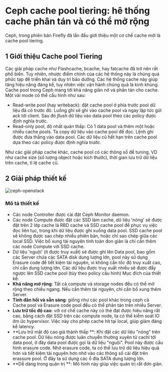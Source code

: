 # Ceph cache pool tiering: hê thống cache phân tán và có thể mở rộng
Ceph, trong phiên bản Firefly đã lần đầu giới thiệu một cơ chế cache mới là cache pool tiering.

## 1 Giới thiệu Cache pool Tiering
Các giải pháp cache như Flashcache, bcache, hay fatcache đã trở nên rất phổ biến. Tuy nhiên, nhược điểm chính của các hệ thống này là chúng quá phức tạp để triển khai và duy trì bảo dưỡng. Các hệ thống cache này giúp tăng hiệu năng đáng kể, tuy nhiên việc vận hành chúng quả là kinh khủng.
Cache pool trong Ceph mang tới khả năng giãn nở và phân tán cho cache. Một vài mode có thể cấu hình như sau:
 - Read-write pool (hay writeback): đặt cache pool ở phía trước pool dữ liệu đã có trước đó. Luồng ghi sẽ ghi vào cache pool và ngay lập tức gửi ack tới client. Sau đó *flush* dữ liệu vào data pool theo các policy được định nghĩa trước.
 - Read-only pool, độ nhất quán thấp: Có 1 data pool và thêm một hoặc nhiều cache pools. Ta copy dữ liệu vào cache pool để đọc. Lệnh ghi được đưa thẳng vào data pool. Các dữ liệu cũ hết hạn trên cache pool dựa theo các policy được định nghĩa trước.

 Như các giải pháp cache khác, cache pool có các thông số để tuning, VD như cache size (số lượng object hoặc kích thước), thời gian lưu trữ dữ liệu trên cache, tỉ lệ cache cũ.

## 2 Giải pháp thiết kế
![ceph-openstack](http://image.prntscr.com/image/08045be4a6064497ae107368af14ace9.png)
### Mô tả thiết kế
 - Các node Controller được cài đặt Ceph Monitor daemon.
 - Các node Compute được đặt các SSD làm cache, dữ liệu 'nóng' sẽ được đặt trên 2 lớp cache là RBD cache và SSD cache pool để phục vụ việc đọc liên tục, trong khi dữ liệu được ghi xuống data pool. SSD cache pool sẽ không được sao chép nhiều phiên bản, hoặc chỉ sao chép giữa các local SSD. Việc bổ xung tài nguyên tính toán đon giản là chỉ cần thêm các node Compute với SSD cache.
 - Dữ liệu 'nguội' (ít được truy xuất) sẽ được ghi lên Data pool, bao gồm các Server chứa các SATA disk dung lượng lớn, pool này sử dụng Erasure code để tiết kiệm tài nguyên, vì không cần tốc độ truy xuất cao, chỉ cần dung lượng lớn. Các dữ liệu được truy xuất nhiều sẽ được đẩy ngược lên SSD cache pool (tùy theo policy cấu hình)
Mục đích của thiết kế:
 - **Khả năng mở rộng**: Tất cả compute và storage nodes đều có thể mở rộng theo chiều ngang. Nếu cần thêm tài nguyên, chỉ cần bổ xung thêm Server.
 - **Tính đãn hồi và sẵn sàng**: giống như các pool khác trong ceph cả Cache pool và Erasure code pool đểu có thể phân tán trên nhiều Server.
 - **Lưu trữ tốc độ cao**: với cơ chế cache này có thẻ đạt được hiêu năng rất cao, bằng cách đặt SSD trên các compute node, ta có thể kiểm soát IO ởm ức hypervisor. Việc này cho phép cache hit tại local, giúp giảm đáng kể latency.
 - **Lưu trữ mật độ cao giá thành thấp **: Khi đặt các dữ liệu "nóng" trên cache pool. Dữ liệu nóng được luân chuyển thường xuyên từ cachl tới data pool, ở đây data pool được gọi là dữ liệu "nguội". Pool này được cấu hình erasure code. Nhờ erasure code, ta có thể lưu trữ dữ liệu hiệu quả hơn và tiết kiệm tài nguyên hơn nhờ vào các thông số cài đặt trên erassure pool.
 Ở đây ta sử dụng các ổ đĩa SATA dung lượng lớn.
 - **Dễ dàng trong quản trị **: Mô hình này giúp việc quản trị rất đơn giản.

